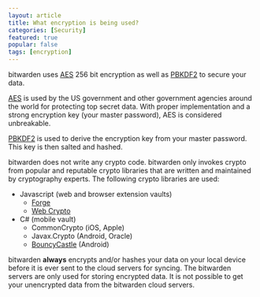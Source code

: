 ```yaml
---
layout: article
title: What encryption is being used?
categories: [Security]
featured: true
popular: false
tags: [encryption]
---
```


bitwarden uses [AES][aes] 256 bit encryption as well as [PBKDF2][pbkdf2] to secure your data.

[AES][aes] is used by the US government and other government agencies around the world for protecting top secret data. With
proper implementation and a strong encryption key (your master password), AES is considered unbreakable.

[PBKDF2][pbkdf2] is used to derive the encryption key from your master password. This key is then salted and hashed.

bitwarden does not write any crypto code. bitwarden only invokes crypto from popular and reputable crypto libraries that are
written and maintained by cryptography experts. The following crypto libraries are used:

- Javascript (web and browser extension vaults)
  - [Forge][forge]
  - [Web Crypto][webcrypto]
- C# (mobile vault)
  - CommonCrypto (iOS, Apple)
  - Javax.Crypto (Android, Oracle)
  - [BouncyCastle][bouncy] (Android)

bitwarden **always** encrypts and/or hashes your data on your local device before it is ever sent to the cloud servers for
syncing. The bitwarden servers are only used for storing encrypted data. It is not possible to get your unencrypted data from
the bitwarden cloud servers.

[aes]: https://en.wikipedia.org/wiki/Advanced_Encryption_Standard
[pbkdf2]: https://en.wikipedia.org/wiki/PBKDF2
[forge]: https://github.com/digitalbazaar/forge
[webcrypto]: https://w3c.github.io/webcrypto/Overview.html
[bouncy]: http://www.bouncycastle.org/csharp/
